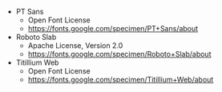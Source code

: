 - PT Sans
    - Open Font License
    - https://fonts.google.com/specimen/PT+Sans/about
- Roboto Slab
    - Apache License, Version 2.0
    - https://fonts.google.com/specimen/Roboto+Slab/about
- Titillium Web
    - Open Font License
    - https://fonts.google.com/specimen/Titillium+Web/about
